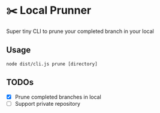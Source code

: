 # ✂️ Local Prunner
Super tiny CLI to prune your completed branch in your local

## Usage

```
node dist/cli.js prune [directory]
```

## TODOs
- [x] Prune completed branches in local
- [ ] Support private repository